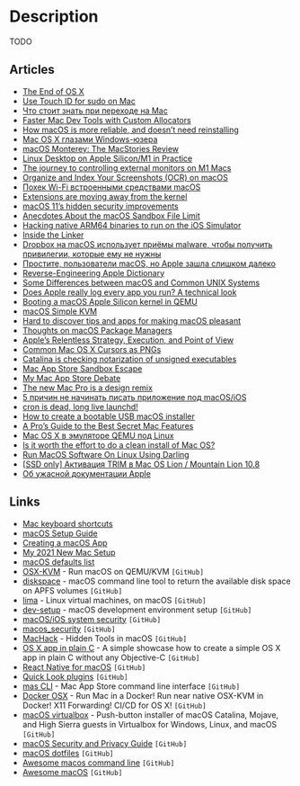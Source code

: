 # Description

TODO


## Articles

- [The End of OS X](https://stratechery.com/2020/the-end-of-os-x/)
- [Use Touch ID for sudo on Mac](https://davidwalsh.name/touch-sudo)
- [Что стоит знать при переходе на Mac](https://habr.com/ru/company/jugru/blog/573936/)
- [Faster Mac Dev Tools with Custom Allocators](https://eisel.me/devtool-allocators)
- [How macOS is more reliable, and doesn’t need reinstalling](https://eclecticlight.co/2021/10/29/how-macos-is-more-reliable-and-doesnt-need-reinstalling/)
- [Mac OS X глазами Windows-юзера](https://habr.com/ru/post/146880/)
- [macOS Monterey: The MacStories Review](https://www.macstories.net/stories/macos-monterey-the-macstories-review/)
- [Linux Desktop on Apple Silicon/M1 in Practice](https://gist.github.com/akihikodaki/87df4149e7ca87f18dc56807ec5a1bc5)
- [The journey to controlling external monitors on M1 Macs](https://alinpanaitiu.com/blog/journey-to-ddc-on-m1-macs/)
- [Organize and Index Your Screenshots (OCR) on macOS](https://alexn.org/blog/2020/11/11/organize-index-screenshots-ocr-macos.html)
- [Похек Wi-Fi встроенными средствами macOS](https://habr.com/ru/post/482914/)
- [Extensions are moving away from the kernel](https://eclecticlight.co/2021/07/07/extensions-are-moving-away-from-the-kernel/)
- [macOS 11’s hidden security improvements](https://blog.malwarebytes.com/mac/2021/08/macos-11s-hidden-security-improvements/)
- [Anecdotes About the macOS Sandbox File Limit](https://buckleyisms.com/blog/anecdotes-about-the-macos-sandbox-file-limit/)
- [Hacking native ARM64 binaries to run on the iOS Simulator](https://bogo.wtf/arm64-to-sim.html)
- [Inside the Linker](https://opensource.apple.com/source/ld64/ld64-136/doc/design/linker.html)
- [Dropbox на macOS использует приёмы malware, чтобы получить привилегии, которые ему не нужны](https://habr.com/ru/post/310074/)
- [Простите, пользователи macOS, но Apple зашла слишком далеко](https://habr.com/ru/post/470387/)
- [Reverse-Engineering Apple Dictionary](https://fmentzer.github.io/posts/2020/dictionary/)
- [Some Differences between macOS and Common UNIX Systems](https://www.dyx.name/posts/macunix.html)
- [Does Apple really log every app you run? A technical look](https://blog.jacopo.io/en/post/apple-ocsp/)
- [Booting a macOS Apple Silicon kernel in QEMU](https://worthdoingbadly.com/xnuqemu3/)
- [macOS Simple KVM](https://github.com/foxlet/macOS-Simple-KVM)
- [Hard to discover tips and apps for making macOS pleasant](https://thume.ca/2020/09/04/macos-tips/)
- [Thoughts on macOS Package Managers](https://saagarjha.com/blog/2019/04/26/thoughts-on-macos-package-managers/)
- [Apple’s Relentless Strategy, Execution, and Point of View](https://medium.learningbyshipping.com/apples-relentless-strategy-and-execution-7544a76aa26)
- [Common Mac OS X Cursors as PNGs](https://tobiasahlin.com/blog/common-mac-os-x-lion-cursors/)
- [Catalina is checking notarization of unsigned executables](https://lapcatsoftware.com/articles/catalina-executables.html)
- [Mac App Store Sandbox Escape](https://saagarjha.com/blog/2020/05/20/mac-app-store-sandbox-escape/)
- [My Mac App Store Debate](https://inessential.com/2020/05/12/my_mac_app_store_debate)
- [The new Mac Pro is a design remix](https://www.arun.is/blog/mac-pro/)
- [5 причин не начинать писать приложение под macOS/iOS](https://habr.com/ru/post/574490/   )
- [cron is dead, long live launchd!](https://blog.jan-ahrens.eu/2017/01/13/cron-is-dead-long-live-launchd.html)
- [How to create a bootable USB macOS installer](https://macdaddy.io/create-bootable-usb-macos-installer/)
- [A Pro’s Guide to the Best Secret Mac Features](https://matthewpalmer.net/blog/2018/04/14/ultimate-pro-guide-best-secret-mac-features/index.html)
- [Mac OS X в эмуляторе QEMU под Linux](https://habr.com/ru/post/68489/)
- [Is it worth the effort to do a clean install of Mac OS?](https://www.reddit.com/r/MacOS/comments/90g4h9/is_it_worth_the_effort_to_do_a_clean_install_of/)
- [Run MacOS Software On Linux Using Darling](https://ostechnix.com/run-macos-software-on-linux-using-darling/)
- [[SSD only] Активация TRIM в Mac OS Lion / Mountain Lion 10.8](https://habr.com/ru/post/143659/)
- [Об ужасной документации Apple](https://habr.com/ru/company/vdsina/blog/527770/)


## Links

- [Mac keyboard shortcuts](https://support.apple.com/en-us/HT201236)
- [macOS Setup Guide](https://sourabhbajaj.com/mac-setup/)
- [Creating a macOS App](https://developer.apple.com/tutorials/swiftui/creating-a-macos-app)
- [My 2021 New Mac Setup](https://www.swyx.io/new-mac-setup-2021/)
- [macOS defaults list](https://macos-defaults.com/)
- [OSX-KVM](https://github.com/kholia/OSX-KVM) - Run macOS on QEMU/KVM `[GitHub]`
- [diskspace](https://github.com/scriptingosx/diskspace) - macOS command line tool to return the available disk space on APFS volumes `[GitHub]`
- [lima](https://github.com/lima-vm/lima) - Linux virtual machines, on macOS `[GitHub]`
- [dev-setup](https://github.com/donnemartin/dev-setup) - macOS development environment setup `[GitHub]`
- [macOS/iOS system security](https://github.com/houjingyi233/macOS-iOS-system-security) `[GitHub]`
- [macos_security](https://github.com/usnistgov/macos_security) `[GitHub]`
- [MacHack](https://github.com/kendfinger/MacHack) - Hidden Tools in macOS `[GitHub]`
- [OS X app in plain C](https://github.com/jimon/osx_app_in_plain_c) - A simple showcase how to create a simple OS X app in plain C without any Objective-C `[GitHub]`
- [React Native for macOS](https://github.com/microsoft/react-native-macos) `[GitHub]`
- [Quick Look plugins](https://github.com/sindresorhus/quick-look-plugins) `[GitHub]`
- [mas CLI](https://github.com/mas-cli/mas) - Mac App Store command line interface `[GitHub]`
- [Docker OSX](https://github.com/sickcodes/Docker-OSX) - Run Mac in a Docker! Run near native OSX-KVM in Docker! X11 Forwarding! CI/CD for OS X! `[GitHub]`
- [macOS virtualbox](https://github.com/myspaghetti/macos-virtualbox) - Push-button installer of macOS Catalina, Mojave, and High Sierra guests in Virtualbox for Windows, Linux, and macOS `[GitHub]`
- [macOS Security and Privacy Guide](https://github.com/drduh/macOS-Security-and-Privacy-Guide) `[GitHub]`
- [macOS dotfiles](https://github.com/mathiasbynens/dotfiles) `[GitHub]`
- [Awesome macos command line](https://github.com/herrbischoff/awesome-macos-command-line) `[GitHub]`
- [Awesome macOS](https://github.com/iCHAIT/awesome-macOS) `[GitHub]`
